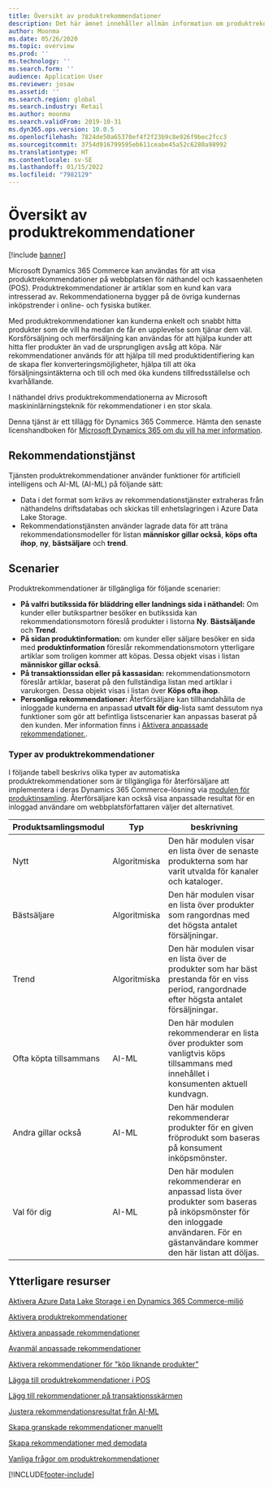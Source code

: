 ```yaml
---
title: Översikt av produktrekommendationer
description: Det här ämnet innehåller allmän information om produktrekommendationer. Med produktrekommendationer kan kunderna enkelt och snabbt hitta produkter som de vill ha och till och med produkter som de ursprungligen inte hade tänkt att köpa.
author: Moonma
ms.date: 05/26/2020
ms.topic: overview
ms.prod: ''
ms.technology: ''
ms.search.form: ''
audience: Application User
ms.reviewer: josaw
ms.assetid: ''
ms.search.region: global
ms.search.industry: Retail
ms.author: moonma
ms.search.validFrom: 2019-10-31
ms.dyn365.ops.version: 10.0.5
ms.openlocfilehash: 7824de50a65370ef4f2f23b9c8e926f9bec2fcc3
ms.sourcegitcommit: 3754d916799595eb611ceabe45a52c6280a98992
ms.translationtype: HT
ms.contentlocale: sv-SE
ms.lasthandoff: 01/15/2022
ms.locfileid: "7982129"
---
```

# <a name="product-recommendations-overview"></a>Översikt av produktrekommendationer

[!include [banner](includes/banner.md)]

Microsoft Dynamics 365 Commerce kan användas för att visa produktrekommendationer på webbplatsen för näthandel och kassaenheten (POS). Produktrekommendationer är artiklar som en kund kan vara intresserad av. Rekommendationerna bygger på de övriga kundernas inköpstrender i online- och fysiska butiker.

Med produktrekommendationer kan kunderna enkelt och snabbt hitta produkter som de vill ha medan de får en upplevelse som tjänar dem väl. Korsförsäljning och merförsäljning kan användas för att hjälpa kunder att hitta fler produkter än vad de ursprungligen avsåg att köpa. När rekommendationer används för att hjälpa till med produktidentifiering kan de skapa fler konverteringsmöjligheter, hjälpa till att öka försäljningsintäkterna och till och med öka kundens tillfredsställelse och kvarhållande.

I näthandel drivs produktrekommendationerna av Microsoft maskininlärningsteknik för rekommendationer i en stor skala.

Denna tjänst är ett tillägg för Dynamics 365 Commerce. Hämta den senaste licenshandboken för [Microsoft Dynamics 365 om du vill ha mer information](https://go.microsoft.com/fwlink/?LinkId=866544).


## <a name="recommendation-service"></a>Rekommendationstjänst

Tjänsten produktrekommendationer använder funktioner för artificiell intelligens och AI-ML (AI-ML) på följande sätt:

- Data i det format som krävs av rekommendationstjänster extraheras från näthandelns driftsdatabas och skickas till enhetslagringen i Azure Data Lake Storage.
- Rekommendationstjänsten använder lagrade data för att träna rekommendationsmodeller för listan **människor gillar också**, **köps ofta ihop**, **ny**, **bästsäljare** och **trend**.

## <a name="scenarios"></a>Scenarier

Produktrekommendationer är tillgängliga för följande scenarier:

- **På valfri butikssida för bläddring eller landnings sida i näthandel:** Om kunder eller butikspartner besöker en butikssida kan rekommendationsmotorn föreslå produkter i listorna **Ny**. **Bästsäljande** och **Trend**.
- **På sidan produktinformation:** om kunder eller säljare besöker en sida med **produktinformation** föreslår rekommendationsmotorn ytterligare artiklar som troligen kommer att köpas. Dessa objekt visas i listan **människor gillar också**.
- **På transaktionssidan eller på kassasidan:** rekommendationsmotorn föreslår artiklar, baserat på den fullständiga listan med artiklar i varukorgen. Dessa objekt visas i listan över **Köps ofta ihop**.
- **Personliga rekommendationer:** Återförsäljare kan tillhandahålla de inloggade kunderna en anpassad **utvalt för dig**-lista samt dessutom nya funktioner som gör att befintliga listscenarier kan anpassas baserat på den kunden. Mer information finns i [Aktivera anpassade rekommendationer.](personalized-recommendations.md).

### <a name="types-of-product-recommendations"></a>Typer av produktrekommendationer

I följande tabell beskrivs olika typer av automatiska produktrekommendationer som är tillgängliga för återförsäljare att implementera i deras Dynamics 365 Commerce-lösning via [modulen för produktinsamling](product-collection-module-overview.md). Återförsäljare kan också visa anpassade resultat för en inloggad användare om webbplatsförfattaren väljer det alternativet.

| Produktsamlingsmodul  | Typ | beskrivning |
|----------------------------|------|-------------|
| Nytt                        | Algoritmiska | Den här modulen visar en lista över de senaste produkterna som har varit utvalda för kanaler och kataloger. |
| Bästsäljare               | Algoritmiska | Den här modulen visar en lista över produkter som rangordnas med det högsta antalet försäljningar. |
| Trend                   | Algoritmiska | Den här modulen visar en lista över de produkter som har bäst prestanda för en viss period, rangordnade efter högsta antalet försäljningar.  |
| Ofta köpta tillsammans | AI-ML | Den här modulen rekommenderar en lista över produkter som vanligtvis köps tillsammans med innehållet i konsumenten aktuell kundvagn. |
| Andra gillar också           | AI-ML | Den här modulen rekommenderar produkter för en given fröprodukt som baseras på konsument inköpsmönster. |
| Val för dig              | AI-ML | Den här modulen rekommenderar en anpassad lista över produkter som baseras på inköpsmönster för den inloggade användaren. För en gästanvändare kommer den här listan att döljas. |

## <a name="additional-resources"></a>Ytterligare resurser

[Aktivera Azure Data Lake Storage i en Dynamics 365 Commerce-miljö](enable-adls-environment.md)

[Aktivera produktrekommendationer](enable-product-recommendations.md)

[Aktivera anpassade rekommendationer](personalized-recommendations.md)

[Avanmäl anpassade rekommendationer](personalization-gdpr.md)

[Aktivera rekommendationer för "köp liknande produkter"](shop-similar-looks.md)

[Lägga till produktrekommendationer i POS](product.md)

[Lägg till rekommendationer på transaktionsskärmen](add-recommendations-control-pos-screen.md)

[Justera rekommendationsresultat från AI-ML](modify-product-recommendation-results.md)

[Skapa granskade rekommendationer manuellt](create-editorial-recommendation-lists.md)

[Skapa rekommendationer med demodata](product-recommendations-demo-data.md)

[Vanliga frågor om produktrekommendationer](faq-recommendations.md)


[!INCLUDE[footer-include](../includes/footer-banner.md)]
